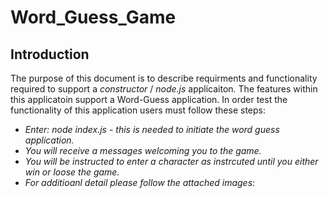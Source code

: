 # Word_Guess_Game

## Introduction
 The purpose of this document is to describe requirments and functionality required to support a *constructor* / *node.js* applicaiton. The features within this applicatoin support a Word-Guess application. In order test the functionality of this application users must follow these steps:
- *Enter: node index.js - this is needed to initiate the word guess application.*
- *You will receive a messages welcoming you to the game.*
- *You will be instructed to enter a character as instrcuted until you either win or loose the game.*
- *For additioanl detail please follow the attached images:*

